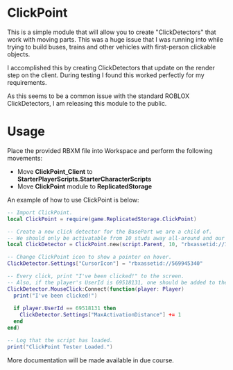 # ClickPoint

This is a simple module that will allow you to create "ClickDetectors" that work with moving parts. This was a huge issue that I was running into while trying to build buses, trains and other vehicles with first-person clickable objects.

I accomplished this by creating ClickDetectors that update on the render step on the client. During testing I found this worked perfectly for my requirements.

As this seems to be a common issue with the standard ROBLOX ClickDetectors, I am releasing this module to the public.

# Usage
Place the provided RBXM file into Workspace and perform the following movements:
  - Move **ClickPoint_Client** to **StarterPlayerScripts.StarterCharacterScripts**
  - Move **ClickPoint** module to **ReplicatedStorage**
  
An example of how to use ClickPoint is below:
```lua
-- Import ClickPoint.
local ClickPoint = require(game.ReplicatedStorage.ClickPoint)

-- Create a new click detector for the BasePart we are a child of.
-- We should only be activatable from 10 studs away all-around and our cursor icon on hover should be Shrek.
local ClickDetector = ClickPoint.new(script.Parent, 10, "rbxassetid://1946950078")

-- Change ClickPoint icon to show a pointer on hover.
ClickDetector.Settings["CursorIcon"] = "rbxassetid://569945340"

-- Every click, print "I've been clicked!" to the screen.
-- Also, if the player's UserId is 69518131, one should be added to the MaxActivationDistance.
ClickDetector.MouseClick:Connect(function(player: Player)
  print("I've been clicked!")
  
  if player.UserId == 69518131 then
    ClickDetector.Settings["MaxActivationDistance"] += 1
  end
end)

-- Log that the script has loaded.
print("ClickPoint Tester Loaded.")
```

More documentation will be made available in due course.
